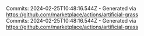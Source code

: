 Commits: 2024-02-25T10:48:16.544Z - Generated via https://github.com/marketplace/actions/artificial-grass
<br>
Commits: 2024-02-25T10:48:16.544Z - Generated via https://github.com/marketplace/actions/artificial-grass
<br>
